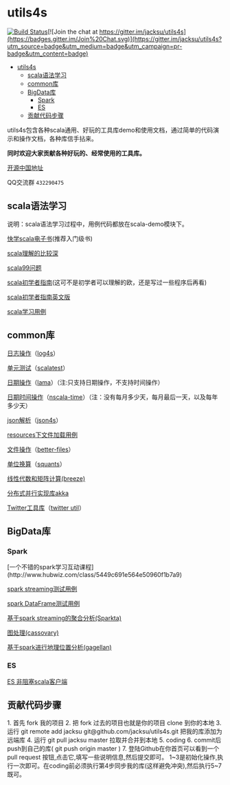 <h1 id="id1">utils4s</h1>

[![Build Status](https://travis-ci.org/jacksu/utils4s.svg?branch=master)](https://travis-ci.org/jacksu/utils4s)[![Join the chat at https://gitter.im/jacksu/utils4s](https://badges.gitter.im/Join%20Chat.svg)](https://gitter.im/jacksu/utils4s?utm_source=badge&utm_medium=badge&utm_campaign=pr-badge&utm_content=badge)

*   [utils4s](#id1)
    *   [scala语法学习](#id2)
    *   [common库](#id21)
    *   [BigData库](#id22)
        *   [Spark](#id221)
        *   [ES](#id222)
    *   [贡献代码步骤](#id23)

utils4s包含各种scala通用、好玩的工具库demo和使用文档，通过简单的代码演示和操作文档，各种库信手拈来。

**同时欢迎大家贡献各种好玩的、经常使用的工具库。**

[开源中国地址](http://git.oschina.net/jack.su/utils4s)

QQ交流群 `432290475`

<h2 id="id2">scala语法学习</h2>

说明：scala语法学习过程中，用例代码都放在scala-demo模块下。

[快学scala电子书](http://vdisk.weibo.com/s/BP8uNBebkvpOe)(推荐入门级书)

[scala理解的比较深](http://hongjiang.info/scala/)

[scala99问题](http://aperiodic.net/phil/scala/s-99/)

[scala初学者指南](https://windor.gitbooks.io/beginners-guide-to-scala/content/introduction.html)(这可不是初学者可以理解的欧，还是写过一些程序后再看)

[scala初学者指南英文版](http://danielwestheide.com/scala/neophytes.html)

[scala学习用例](scala-demo)

<h2 id="id21">common库</h2>

[日志操作](log-demo)（[log4s](https://github.com/Log4s/log4s)）

[单元测试](unittest-demo)（[scalatest](http://www.scalatest.org)）

[日期操作](lamma-demo)（[lama](http://www.lamma.io/doc/quick_start)）（注:只支持日期操作，不支持时间操作）

[日期时间操作](nscala-time-demo)（[nscala-time](https://github.com/nscala-time/nscala-time)）（注：没有每月多少天，每月最后一天，以及每年多少天）

[json解析](json4s-demo)（[json4s](https://github.com/json4s/json4s)）

[resources下文件加载用例](resources-demo)

[文件操作](file-demo)（[better-files](https://github.com/pathikrit/better-files)）

[单位换算](analysis-demo)（[squants](https://github.com/garyKeorkunian/squants)）

[线性代数和矩阵计算(breeze)](https://github.com/scalanlp/breeze)

[分布式并行实现库akka](http://akka.io)

[Twitter工具库](twitter-util-demo)（[twitter util](https://github.com/twitter/util)）

<h2 id="id22">BigData库</h2>

<h3 id="id221">Spark</h3>
[一个不错的spark学习互动课程](http://www.hubwiz.com/class/5449c691e564e50960f1b7a9)

[spark streaming测试用例](sparkstreaming-demo)

[spark DataFrame测试用例](spark-dataframe-demo)

[基于spark streaming的聚合分析(Sparkta)](https://github.com/Stratio/Sparkta)

[图处理(cassovary)](https://github.com/twitter/cassovary)

[基于spark进行地理位置分析(gagellan)](https://github.com/harsha2010/magellan)

<h3 id="id222">ES</h3>

[ES 非阻塞scala客户端](https://github.com/sksamuel/elastic4s)
<h2 id="id23">贡献代码步骤</h2>
1. 首先 fork 我的项目
2. 把 fork 过去的项目也就是你的项目 clone 到你的本地
3. 运行 git remote add jacksu git@github.com/jacksu/utils4s.git 把我的库添加为远端库
4. 运行 git pull jacksu master 拉取并合并到本地
5. coding
6. commit后push到自己的库( git push origin master )
7. 登陆Github在你首页可以看到一个 pull request 按钮,点击它,填写一些说明信息,然后提交即可。
1~3是初始化操作,执行一次即可。在coding前必须执行第4步同步我的库(这样避免冲突),然后执行5~7既可。